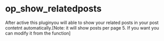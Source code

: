 # op_show_relatedposts
After active this pluginyou will able to show your related posts in your post contetnt automatically.[Note: it will show posts per page 5. If you want you can modify it from the function]
 
